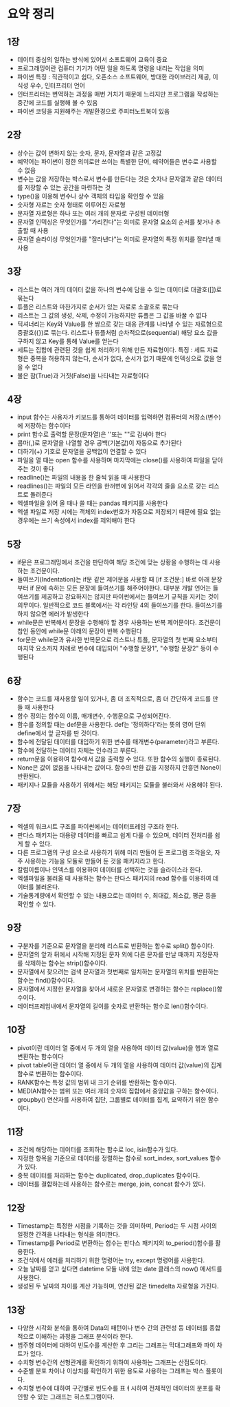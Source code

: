 # 요약 정리
## 1장
- 데이터 중심의 일하는 방식에 있어서 소프트웨어 교육이 중요
- 프로그래밍이란 컴퓨터 기기가 어떤 일을 하도록 명령을 내리는 작업을 의미
- 파이썬 특징 : 직관적이고 쉽다, 오픈소스 소프트웨어, 방대한 라이브러리 제공, 이식성 우수, 인터프리터 언어
- 인터프리터는 번역하는 과정을 매번 거치기 때문에 느리지만 프로그램을 작성하는 중간에 코드를 실행해 볼 수 있음
- 파이썬 코딩을 지원해주는 개발환경으로 주피터노트북이 있음


## 2장
- 상수는 값이 변하지 않는 숫자, 문자, 문자열과 같은 고정값
- 예약어는 파이썬이 정한 의미로만 쓰이는 특별한 단어, 예약어들은 변수로 사용할 수 없음
- 변수는 값을 저장하는 박스로서 변수를 만든다는 것은 숫자나 문자열과 같은 데이터를 저장할 수 있는 공간을 마련하는 것
- type()을 이용해 변수나 상수 객체의 타입을 확인할 수 있음
- 숫자형 자료는 숫자 형태로 이루어진 자료형
- 문자열 자료형은 하나 또는 여러 개의 문자로 구성된 데이터형
- 문자열 인덱싱은 무엇인가를 "가리킨다"는 의미로 문자열 요소의 순서를 찾거나 추출할 때 사용
- 문자열 슬라이싱 무엇인가를 "잘라낸다"는 의미로 문자열의 특정 위치를 잘라낼 때 사용


## 3장
- 리스트는 여러 개의 데이터 값을 하나의 변수에 담을 수 있는 데이터로 대괄호([])로 묶는다
- 튜플은 리스트와 마찬가지로 순서가 있는 자료로 소괄호로 묶는다
- 리스트는 그 값의 생성, 삭제, 수정이 가능하지만 튜플은 그 값을 바꿀 수 없다
- 딕셔너리는 Key와 Value를 한 쌍으로 갖는 대응 관계를 나타낼 수 있는 자료형으로 중괄호({})로 묶는다. 리스트나 튜플처럼 순차적으로(sequential) 해당 요소 값을 구하지 않고 Key를 통해 Value를 얻는다
- 세트는 집합에 관련된 것을 쉽게 처리하기 위해 만든 자료형이다. 특징 : 세트 자료형은 중복을 허용하지 않는다, 순서가 없다, 순서가 없기 때문에 인덱싱으로 값을 얻을 수 없다
- 불은 참(True)과 거짓(False)을 나타내는 자료형이다


## 4장
- input 함수는 사용자가 키보드를 통하여 데이터를 입력하면 컴퓨터의 저장소(변수)에 저장하는 함수이다
- print 함수로 출력할 문장(문자열)은 ''또는 ""로 감싸야 한다
- 콤마(,)로 문자열을 나열할 경우 공백(기본값)이 자동으로 추가된다
- 더하기(+) 기호로 문자열을 공백없이 연결할 수 있다
- 파일을 열 때는 open 함수를 사용하며 마지막에는 close()를 사용하여 파일을 닫아주는 것이 좋다
- readline()는 파일의 내용을 한 줄씩 읽을 때 사용한다
- readlines()는 파일의 모든 라인을 한꺼번에 읽어서 각각의 줄을 요소로 갖는 리스트로 돌려준다
- 엑셀파일을 읽어 올 때나 쓸 때는 pandas 패키지를 사용한다
- 엑셀 파일로 저장 시에는 객체의 index번호가 자동으로 저장되기 때문에 필요 없는 경우에는 쓰기 속성에서 index를 제외해야 한다


## 5장
- if문은 프로그래밍에서 조건을 판단하여 해당 조건에 맞는 상황을 수행하는 데 사용하는 조건문이다.
- 들여쓰기(Indentation)는 if문 같은 제어문을 사용할 때 [if 조건문:] 바로 아래 문장부터 if 문에 속하는 모든 문장에 들여쓰기를 해주어야한다. 대부분 개발 언어는 들여쓰기를 제공하고 강요하지는 않지만 파이썬에서는 들여쓰기 규칙을 지키는 것이 의무이다. 일반적으로 코드 블록에서는 각 라인당 4의 들여쓰기를 한다. 들여쓰기를 하지 않으면 에러가 발생한다
- while문은 반복해서 문장을 수행해야 할 경우 사용하는 반복 제어문이다. 조건문이 참인 동안에 while문 아래의 문장이 반복 수행된다
- for문은 while문과 유사한 반복문으로 리스트나 튜플, 문자열의 첫 번째 요소부터 마지막 요소까지 차례로 변수에 대입되어 "수행할 문장1", "수행할 문장2" 등이 수행된다


## 6장
- 함수는 코드를 재사용할 일이 있거나, 좀 더 조직적으로, 좀 더 간단하게 코드를 만들 때 사용한다
- 함수 정의는 함수의 이름, 매개변수, 수행문으로 구성되어진다.
- 함수를 정의할 때는 def문을 사용한다. def는 '정의하다'라는 뜻의 영어 단위 define에서 앞 글자를 딴 것이다.
- 함수에 전달된 데이터를 대입하기 위한 변수를 매개변수(parameter)라고 부른다.
- 함수에 전달하는 데이터 자체는 인수라고 부른다.
- return문을 이용하여 함수에서 값을 출력할 수 있다. 또한 함수의 실행이 종료된다.
- None은 값이 없음을 나타내는 값이다. 함수의 반환 값을 지정하지 안흥면 None이 반환된다.
- 패키지나 모듈을 사용하기 위해서는 해당 패키지는 모듈을 불러와서 사용해야 된다.


## 7장
- 엑셀의 워크시트 구조를 파이썬에서는 데이터프레임 구조라 한다.
- 판다스 패키지는 대용량 데이터를 빠르고 쉽게 다룰 수 있으며, 데이터 전처리를 쉽게 할 수 있다.
- 다른 프로그램의 구성 요소로 사용하기 위해 미리 만들어 둔 프로그램 조각을오, 자주 사용하는 기능을 모듈로 만들어 둔 것을 패키지라고 한다.
- 칼럼이름이나 인덱스를 이용하여 데이터를 선택하는 것을 슬라이스라 한다.
- 엑셀파일을 불러올 때 사용하는 함수는 판다스 패키지의 read 함수를 이용하여 데이터를 불러온다.
- 기술통계량에서 확인할 수 있는 내용으로는 데이터 수, 최대값, 최소값, 평균 등을 확인할 수 있다.


## 9장
- 구분자를 기준으로 문자열을 분리해 리스트로 반환하는 함수로 split() 함수이다.
- 문자열의 앞과 뒤에서 시작해 지정된 문자 외에 다른 문자를 만날 때까지 지정문자를 삭제하는 함수는 strip()함수이다.
- 문자열에서 찾으려는 검색 문자열과 첫번째로 일치하는 문자열의 위치를 반환하는 함수는 find()함수이다.
- 문자열에서 지정한 문자열을 찾아서 새로운 문자열로 변경하는 함수는 replace()함수이다.
- 데이터프레임내에서 문자열의 길이를 숫자로 반환하는 함수로 len()함수이다.


## 10장
- pivot이란 데이터 열 중에서 두 개의 열을 사용하여 데이터 값(value)을 행과 열로 변환하는 함수이다
- pivot table이란 데이터 열 중에서 두 개의 열을 사용하여 데이터 값(value)의 집계함수로 변환하는 함수이다.
- RANK함수는 특정 값의 범위 내 크기 순위를 반환하는 함수이다.
- MEDIAN함수는 범위 또는 여러 개의 숫자의 집합에서 중앙값을 구하는 함수이다.
- groupby() 연산자를 사용하여 집단, 그룹별로 데이터를 집계, 요약하기 위한 함수이다.


## 11장
- 조건에 해당하는 데이터를 조회하는 함수로 loc, isin함수가 있다.
- 지정한 항목을 기준으로 데이터를 정렬하는 함수로 sort_index, sort_values 함수가 있다.
- 중복 데이터를 처리하는 함수는 duplicated, drop_duplicates 함수이다.
- 데이터를 결합하는데 사용하는 함수로는 merge, join, concat 함수가 있다.


## 12장
- Timestamp는 특정한 시점을 기록하는 것을 의미하며, Period는 두 시점 사이의 일정한 간격을 나타내는 형식을 의미한다.
- Timestamp를 Period로 변환하는 함수는 판다스 패키지의 to_period()함수를 활용한다.
- 조건식에서 에러를 처리하기 위한 명령어는 try, except 명령어를 사용한다.
- 오늘 날짜를 얻고 싶다면 datetime 모듈 내에 있는 date 클래스의 now() 메서드를 사용한다.
- 생성된 두 날짜의 차이를 계산 가능하며, 연산된 값은 timedelta 자료형을 가진다.


## 13장
- 다양한 시각화 분석을 통하여 Data의 패턴이나 변수 간의 관련성 등 데이터를 종합적으로 이해하는 과정을 그래프 분석이라 한다.
- 범주형 데이터에 대하여 빈도수를 계산한 후 그리는 그래프는 막대그래프와 파이 차트가 있다.
- 수치형 변수간의 선형관계를 확인하기 위하여 사용하는 그래프는 산점도이다.
- 수준별 분포 차이나 이상치를 확인하기 위한 용도로 사용하는 그래프는 박스 플롯이다.
- 수치형 변수에 대하여 구간별로 빈도수를 표ㅕ시하여 전체적인 데이터의 분포를 확인할 수 있는 그래프는 히스토그램이다.
